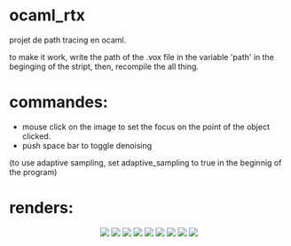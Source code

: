 # ocaml_rtx

projet de path tracing en ocaml.

to make it work, write the path of the .vox file in the variable 'path' in the beginging of the stript,
then, recompile the all thing.

# commandes:
  - mouse click on the image to set the focus on the point of the object clicked.
  - push space bar to toggle denoising

(to use adaptive sampling, set adaptive_sampling to true in the beginnig of the program)
# renders:

<p align="center">
  <img src="./renders/chr_knight_dof.png">
  <img src="./renders/monu7.png">
  <img src="./renders/monu16.png">
  <img src="./renders/monu4.png">
  <img src="./renders/mushroom2.png">
  <img src="./renders/metal2.png">
  <img src="./renders/castle.png">
  <img src="./renders/GI.png">
  <img src="./renders/chess.png">
</p>

